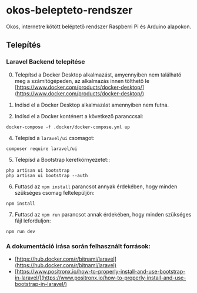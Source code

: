 # okos-belepteto-rendszer

Okos, internetre kötött beléptető rendszer Raspberri Pi és Arduino alapokon.

## Telepítés

### Laravel Backend telepítése

0. Telepítsd a Docker Desktop alkalmazást, amyennyiben nem található meg a számítógépeden, az alkalmazás innen tölthető le [https://www.docker.com/products/docker-desktop/](https://www.docker.com/products/docker-desktop/)

1. Indísd el a Docker Desktop alkalmazást amennyiben nem futna.

2. Indísd el a Docker konténert a következő paranccsal:

```
docker-compose -f .docker/docker-compose.yml up
```

4. Telepísd a `laravel/ui` csomagot:

```
composer require laravel/ui
```

5. Telepísd a Bootstrap keretkörnyezetet::

```
php artisan ui bootstrap
php artisan ui bootstrap --auth
```

6. Futtasd az `npm install` parancsot annyak érdekében, hogy minden szükséges csomag feltelepüljön:

```
npm install
```

7. Futtasd az `npm run` parancsot annak érdekében, hogy minden szükséges fájl leforduljon:

```
npm run dev
```

### A dokumentáció írása során felhasznált források:

- [https://hub.docker.com/r/bitnami/laravel](https://hub.docker.com/r/bitnami/laravel)
- [https://www.positronx.io/how-to-properly-install-and-use-bootstrap-in-laravel/](https://www.positronx.io/how-to-properly-install-and-use-bootstrap-in-laravel/)

